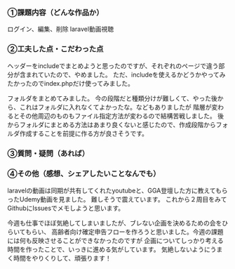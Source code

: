 ### ①課題内容（どんな作品か）
ログイン、編集、削除
laravel動画視聴

### ②工夫した点・こだわった点
ヘッダーをincludeでまとめようと思ったのですが、それぞれのページで違う部分が含まれていたので、やめました。
ただ、includeを使えるかどうかやってみたかったのでindex.phpだけ使ってみました。


フォルダをまとめてみました。
今の段階だと種類分けが難しくて、やった後から、これはフォルダに入れなくてよかったな。などもありましたが
階層が変わるとその他周辺のものもファイル指定方法が変わるので結構苦戦しました。
後からフォルダにまとめる方法はあまり良くないと感じたので、作成段階からフォルダ作成することを前提に作る方が良さそうです。

### ③質問・疑問（あれば）


### ④その他（感想、シェアしたいことなんでも）
laravelの動画は同期が共有してくれたyoutubeと、GGA登壇した方に教えてもらったUdemy動画を見ました。
難しそうで震えています。
これから２周目をみてGithubにIssuesでメモしようと思います。

今週も仕事でほぼ気絶してしまいましたが、ブレない企画を決めるための会をひらいてもらい、
高齢者向け確定申告フローを作ろうと思いました。今週の課題には何も反映させることができなかったのですが
企画についてしっかり考える時間を作ったことで、いっきに進める気がしています。
気絶しないようにうまく時間をやりくりして、頑張ります！
